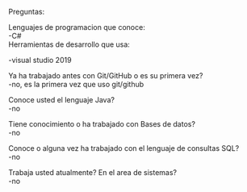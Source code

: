 Preguntas: 
                                                                                                                      
Lenguajes de programacion que conoce:                                                                                   
 -C#                                                                                                                   
Herramientas de desarrollo que usa:

-visual studio 2019

Ya ha trabajado antes con Git/GitHub o es su primera vez?                                                                     
-no, es la primera vez que uso git/github

Conoce usted el lenguaje Java?                                                                                        
-no

Tiene conocimiento o ha trabajado con Bases de datos?                                                                         
-no

Conoce o alguna vez ha trabajado con el lenguaje de consultas SQL?                                                       
-no

Trabaja usted atualmente? En el area de sistemas?                                                                     
-no
